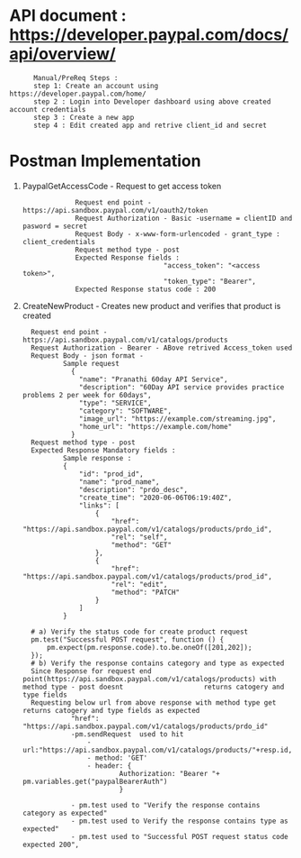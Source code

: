 # API document  : https://developer.paypal.com/docs/api/overview/
          Manual/PreReq Steps :
          step 1: Create an account using https://developer.paypal.com/home/
          step 2 : Login into Developer dashboard using above created account credentials
          step 3 : Create a new app
          step 4 : Edit created app and retrive client_id and secret

# Postman Implementation 
1. PaypalGetAccessCode - Request to get access token

                    Request end point - https://api.sandbox.paypal.com/v1/oauth2/token
                    Request Authorization - Basic -username = clientID and pasword = secret
                    Request Body - x-www-form-urlencoded - grant_type : client_credentials
                    Request method type - post
                    Expected Response fields :
                                          "access_token": "<access token>",
                                          "token_type": "Bearer",
                    Expected Response status code : 200
 2. CreateNewProduct - Creates new product and verifies that product is created
 
          Request end point - https://api.sandbox.paypal.com/v1/catalogs/products
          Request Authorization - Bearer - ABove retrived Access_token used 
          Request Body - json format - 
                  Sample request
                    {
                      "name": "Pranathi 60day API Service",
                      "description": "60Day API service provides practice problems 2 per week for 60days",
                      "type": "SERVICE",
                      "category": "SOFTWARE",
                      "image_url": "https://example.com/streaming.jpg",
                      "home_url": "https://example.com/home"
                    }
          Request method type - post
          Expected Response Mandatory fields :
                  Sample response :
                  {
                      "id": "prod_id",
                      "name": "prod_name",
                      "description": "prdo_desc",
                      "create_time": "2020-06-06T06:19:40Z",
                      "links": [
                          {
                              "href": "https://api.sandbox.paypal.com/v1/catalogs/products/prdo_id", 
                              "rel": "self",
                              "method": "GET"
                          },
                          {
                              "href": "https://api.sandbox.paypal.com/v1/catalogs/products/prod_id",
                              "rel": "edit",
                              "method": "PATCH"
                          }
                      ]
                  }
                
          # a) Verify the status code for create product request
          pm.test("Successful POST request", function () {
              pm.expect(pm.response.code).to.be.oneOf([201,202]);
          });
          # b) Verify the response contains category and type as expected
          Since Response for request end point(https://api.sandbox.paypal.com/v1/catalogs/products) with method type - post doesnt                    returns catogery and type fields
          Requesting below url from above response with method type get returns catogery and type fields as expected 
                    "href": "https://api.sandbox.paypal.com/v1/catalogs/products/prdo_id" 
                    -pm.sendRequest  used to hit 
                        - url:"https://api.sandbox.paypal.com/v1/catalogs/products/"+resp.id,
                        - method: 'GET'
                        - header: {
                                Authorization: "Bearer "+ pm.variables.get("paypalBearerAuth")
                                }

                    - pm.test used to "Verify the response contains category as expected"
                    - pm.test used to Verify the response contains type as expected"
                    - pm.test used to "Successful POST request status code expected 200",
